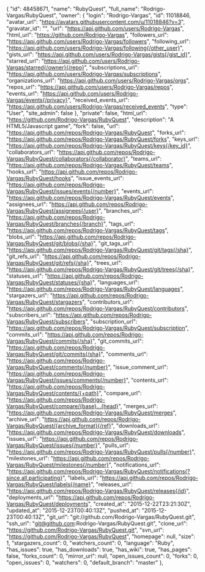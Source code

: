 {
    "id": 48458671,
    "name": "RubyQuest",
    "full_name": "Rodrigo-Vargas/RubyQuest",
    "owner": {
      "login": "Rodrigo-Vargas",
      "id": 11018846,
      "avatar_url": "https://avatars.githubusercontent.com/u/11018846?v=3",
      "gravatar_id": "",
      "url": "https://api.github.com/users/Rodrigo-Vargas",
      "html_url": "https://github.com/Rodrigo-Vargas",
      "followers_url": "https://api.github.com/users/Rodrigo-Vargas/followers",
      "following_url": "https://api.github.com/users/Rodrigo-Vargas/following{/other_user}",
      "gists_url": "https://api.github.com/users/Rodrigo-Vargas/gists{/gist_id}",
      "starred_url": "https://api.github.com/users/Rodrigo-Vargas/starred{/owner}{/repo}",
      "subscriptions_url": "https://api.github.com/users/Rodrigo-Vargas/subscriptions",
      "organizations_url": "https://api.github.com/users/Rodrigo-Vargas/orgs",
      "repos_url": "https://api.github.com/users/Rodrigo-Vargas/repos",
      "events_url": "https://api.github.com/users/Rodrigo-Vargas/events{/privacy}",
      "received_events_url": "https://api.github.com/users/Rodrigo-Vargas/received_events",
      "type": "User",
      "site_admin": false
    },
    "private": false,
    "html_url": "https://github.com/Rodrigo-Vargas/RubyQuest",
    "description": "A HTML5/Javascript game",
    "fork": false,
    "url": "https://api.github.com/repos/Rodrigo-Vargas/RubyQuest",
    "forks_url": "https://api.github.com/repos/Rodrigo-Vargas/RubyQuest/forks",
    "keys_url": "https://api.github.com/repos/Rodrigo-Vargas/RubyQuest/keys{/key_id}",
    "collaborators_url": "https://api.github.com/repos/Rodrigo-Vargas/RubyQuest/collaborators{/collaborator}",
    "teams_url": "https://api.github.com/repos/Rodrigo-Vargas/RubyQuest/teams",
    "hooks_url": "https://api.github.com/repos/Rodrigo-Vargas/RubyQuest/hooks",
    "issue_events_url": "https://api.github.com/repos/Rodrigo-Vargas/RubyQuest/issues/events{/number}",
    "events_url": "https://api.github.com/repos/Rodrigo-Vargas/RubyQuest/events",
    "assignees_url": "https://api.github.com/repos/Rodrigo-Vargas/RubyQuest/assignees{/user}",
    "branches_url": "https://api.github.com/repos/Rodrigo-Vargas/RubyQuest/branches{/branch}",
    "tags_url": "https://api.github.com/repos/Rodrigo-Vargas/RubyQuest/tags",
    "blobs_url": "https://api.github.com/repos/Rodrigo-Vargas/RubyQuest/git/blobs{/sha}",
    "git_tags_url": "https://api.github.com/repos/Rodrigo-Vargas/RubyQuest/git/tags{/sha}",
    "git_refs_url": "https://api.github.com/repos/Rodrigo-Vargas/RubyQuest/git/refs{/sha}",
    "trees_url": "https://api.github.com/repos/Rodrigo-Vargas/RubyQuest/git/trees{/sha}",
    "statuses_url": "https://api.github.com/repos/Rodrigo-Vargas/RubyQuest/statuses/{sha}",
    "languages_url": "https://api.github.com/repos/Rodrigo-Vargas/RubyQuest/languages",
    "stargazers_url": "https://api.github.com/repos/Rodrigo-Vargas/RubyQuest/stargazers",
    "contributors_url": "https://api.github.com/repos/Rodrigo-Vargas/RubyQuest/contributors",
    "subscribers_url": "https://api.github.com/repos/Rodrigo-Vargas/RubyQuest/subscribers",
    "subscription_url": "https://api.github.com/repos/Rodrigo-Vargas/RubyQuest/subscription",
    "commits_url": "https://api.github.com/repos/Rodrigo-Vargas/RubyQuest/commits{/sha}",
    "git_commits_url": "https://api.github.com/repos/Rodrigo-Vargas/RubyQuest/git/commits{/sha}",
    "comments_url": "https://api.github.com/repos/Rodrigo-Vargas/RubyQuest/comments{/number}",
    "issue_comment_url": "https://api.github.com/repos/Rodrigo-Vargas/RubyQuest/issues/comments{/number}",
    "contents_url": "https://api.github.com/repos/Rodrigo-Vargas/RubyQuest/contents/{+path}",
    "compare_url": "https://api.github.com/repos/Rodrigo-Vargas/RubyQuest/compare/{base}...{head}",
    "merges_url": "https://api.github.com/repos/Rodrigo-Vargas/RubyQuest/merges",
    "archive_url": "https://api.github.com/repos/Rodrigo-Vargas/RubyQuest/{archive_format}{/ref}",
    "downloads_url": "https://api.github.com/repos/Rodrigo-Vargas/RubyQuest/downloads",
    "issues_url": "https://api.github.com/repos/Rodrigo-Vargas/RubyQuest/issues{/number}",
    "pulls_url": "https://api.github.com/repos/Rodrigo-Vargas/RubyQuest/pulls{/number}",
    "milestones_url": "https://api.github.com/repos/Rodrigo-Vargas/RubyQuest/milestones{/number}",
    "notifications_url": "https://api.github.com/repos/Rodrigo-Vargas/RubyQuest/notifications{?since,all,participating}",
    "labels_url": "https://api.github.com/repos/Rodrigo-Vargas/RubyQuest/labels{/name}",
    "releases_url": "https://api.github.com/repos/Rodrigo-Vargas/RubyQuest/releases{/id}",
    "deployments_url": "https://api.github.com/repos/Rodrigo-Vargas/RubyQuest/deployments",
    "created_at": "2015-12-22T23:21:30Z",
    "updated_at": "2015-12-23T00:40:13Z",
    "pushed_at": "2015-12-23T00:40:13Z",
    "git_url": "git://github.com/Rodrigo-Vargas/RubyQuest.git",
    "ssh_url": "git@github.com:Rodrigo-Vargas/RubyQuest.git",
    "clone_url": "https://github.com/Rodrigo-Vargas/RubyQuest.git",
    "svn_url": "https://github.com/Rodrigo-Vargas/RubyQuest",
    "homepage": null,
    "size": 1,
    "stargazers_count": 0,
    "watchers_count": 0,
    "language": "Ruby",
    "has_issues": true,
    "has_downloads": true,
    "has_wiki": true,
    "has_pages": false,
    "forks_count": 0,
    "mirror_url": null,
    "open_issues_count": 0,
    "forks": 0,
    "open_issues": 0,
    "watchers": 0,
    "default_branch": "master"
  },